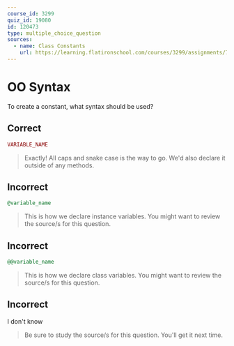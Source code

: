 ```yaml
---
course_id: 3299
quiz_id: 19080
id: 120473
type: multiple_choice_question
sources:
  - name: Class Constants
    url: https://learning.flatironschool.com/courses/3299/assignments/74045
---
```


# OO Syntax

To create a constant, what syntax should be used?

## Correct

```rb
VARIABLE_NAME
```

> Exactly! All caps and snake case is the way to go. We'd also declare it outside
> of any methods.

## Incorrect

```rb
@variable_name
```

> This is how we declare instance variables. You might want to review the source/s
> for this question.

## Incorrect

```rb
@@variable_name
```

> This is how we declare class variables. You might want to review the source/s
> for this question.

## Incorrect

I don't know

> Be sure to study the source/s for this question. You'll get it next time.
